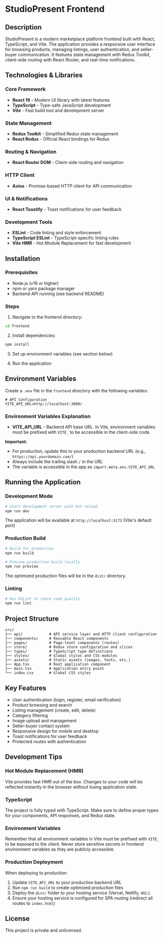 # StudioPresent Frontend

## Description

StudioPresent is a modern marketplace platform frontend built with React, TypeScript, and Vite. The application provides a responsive user interface for browsing products, managing listings, user authentication, and seller-buyer communication. It features state management with Redux Toolkit, client-side routing with React Router, and real-time notifications.

## Technologies & Libraries

### Core Framework
- **React 19** - Modern UI library with latest features
- **TypeScript** - Type-safe JavaScript development
- **Vite** - Fast build tool and development server

### State Management
- **Redux Toolkit** - Simplified Redux state management
- **React Redux** - Official React bindings for Redux

### Routing & Navigation
- **React Router DOM** - Client-side routing and navigation

### HTTP Client
- **Axios** - Promise-based HTTP client for API communication

### UI & Notifications
- **React Toastify** - Toast notifications for user feedback

### Development Tools
- **ESLint** - Code linting and style enforcement
- **TypeScript ESLint** - TypeScript-specific linting rules
- **Vite HMR** - Hot Module Replacement for fast development

## Installation

### Prerequisites
- Node.js (v16 or higher)
- npm or yarn package manager
- Backend API running (see backend README)

### Steps

1. Navigate to the frontend directory:
```bash
cd frontend
```

2. Install dependencies:
```bash
npm install
```

3. Set up environment variables (see section below)

4. Run the application

## Environment Variables

Create a `.env` file in the `frontend` directory with the following variables:

```env
# API Configuration
VITE_API_URL=http://localhost:3000/
```

### Environment Variables Explanation

- **VITE_API_URL** - Backend API base URL. In Vite, environment variables must be prefixed with `VITE_` to be accessible in the client-side code.

**Important**:
- For production, update this to your production backend URL (e.g., `https://api.yourdomain.com/`)
- Always include the trailing slash `/` in the URL
- The variable is accessible in the app as `import.meta.env.VITE_API_URL`

## Running the Application

### Development Mode
```bash
# Start development server with hot reload
npm run dev
```

The application will be available at `http://localhost:5173` (Vite's default port)

### Production Build
```bash
# Build for production
npm run build

# Preview production build locally
npm run preview
```

The optimized production files will be in the `dist/` directory.

### Linting
```bash
# Run ESLint to check code quality
npm run lint
```

## Project Structure

```
src/
├── api/            # API service layer and HTTP client configuration
├── components/     # Reusable React components
├── pages/          # Page-level components (routes)
├── store/          # Redux store configuration and slices
├── types/          # TypeScript type definitions
├── styles/         # Global styles and CSS modules
├── assets/         # Static assets (images, fonts, etc.)
├── App.tsx         # Root application component
├── main.tsx        # Application entry point
└── index.css       # Global CSS styles
```

## Key Features

- User authentication (login, register, email verification)
- Product browsing and search
- Listing management (create, edit, delete)
- Category filtering
- Image upload and management
- Seller-buyer contact system
- Responsive design for mobile and desktop
- Toast notifications for user feedback
- Protected routes with authentication

## Development Tips

### Hot Module Replacement (HMR)
Vite provides fast HMR out of the box. Changes to your code will be reflected instantly in the browser without losing application state.

### TypeScript
The project is fully typed with TypeScript. Make sure to define proper types for your components, API responses, and Redux state.

### Environment Variables
Remember that all environment variables in Vite must be prefixed with `VITE_` to be exposed to the client. Never store sensitive secrets in frontend environment variables as they are publicly accessible.

### Production Deployment
When deploying to production:
1. Update `VITE_API_URL` to your production backend URL
2. Run `npm run build` to create optimized production files
3. Deploy the `dist/` folder to your hosting service (Vercel, Netlify, etc.)
4. Ensure your hosting service is configured for SPA routing (redirect all routes to `index.html`)

## License

This project is private and unlicensed.
